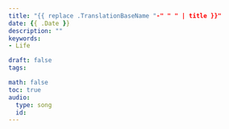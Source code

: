 ```yaml
---
title: "{{ replace .TranslationBaseName "-" " " | title }}"
date: {{ .Date }}
description: ""
keywords: 
- Life

draft: false
tags: 

math: false
toc: true
audio:
  type: song
  id: 
---
```

